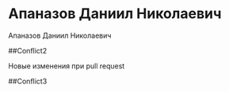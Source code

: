 
Апаназов Даниил Николаевич
=======
Апаназов Даниил Николаевич

##Conflict2

Новые изменения при pull request

##Conflict3


